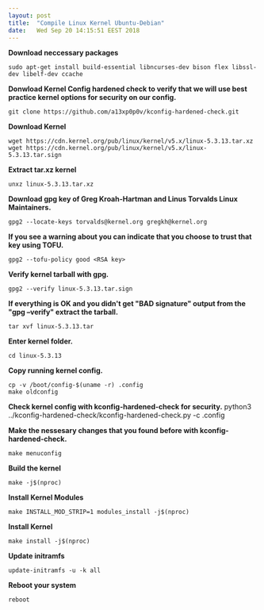 ```yaml
---
layout: post
title:  "Compile Linux Kernel Ubuntu-Debian"
date:   Wed Sep 20 14:15:51 EEST 2018
---
```


**Download neccessary packages**

    sudo apt-get install build-essential libncurses-dev bison flex libssl-dev libelf-dev ccache

**Donwload Kernel Config hardened check to verify that we will use best practice kernel options for security on our config.**

    git clone https://github.com/a13xp0p0v/kconfig-hardened-check.git

**Download Kernel**

    wget https://cdn.kernel.org/pub/linux/kernel/v5.x/linux-5.3.13.tar.xz
    wget https://cdn.kernel.org/pub/linux/kernel/v5.x/linux-5.3.13.tar.sign

**Extract tar.xz kernel**

    unxz linux-5.3.13.tar.xz

**Download gpg key of Greg Kroah-Hartman and Linus Torvalds Linux Maintainers.**

    gpg2 --locate-keys torvalds@kernel.org gregkh@kernel.org

**If you see a warning about you can indicate that you choose to trust that key using TOFU.**

    gpg2 --tofu-policy good <RSA key>

**Verify kernel tarball with gpg.**

    gpg2 --verify linux-5.3.13.tar.sign

**If everything is OK and you didn't get "BAD signature" output from the "gpg –verify" extract the tarball.**

    tar xvf linux-5.3.13.tar

**Enter kernel folder.**

    cd linux-5.3.13 

**Copy running kernel config.**

    cp -v /boot/config-$(uname -r) .config
    make oldconfig

**Check kernel config with kconfig-hardened-check for security.**
    python3 ../kconfig-hardened-check/kconfig-hardened-check.py -c .config

**Make the nessesary changes that you found before with kconfig-hardened-check.**

    make menuconfig

**Build the kernel**

    make -j$(nproc)

**Install Kernel Modules**

    make INSTALL_MOD_STRIP=1 modules_install -j$(nproc)

**Install Kernel**

    make install -j$(nproc)

**Update initramfs**

    update-initramfs -u -k all
    
**Reboot your system**

    reboot
